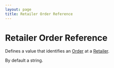 ```yaml
---
layout: page
title: Retailer Order Reference
---
```


# Retailer Order Reference

Defines a value that identifies an [Order](../concepts/order) at a [Retailer](../concepts/retailer). 

By default a string.
